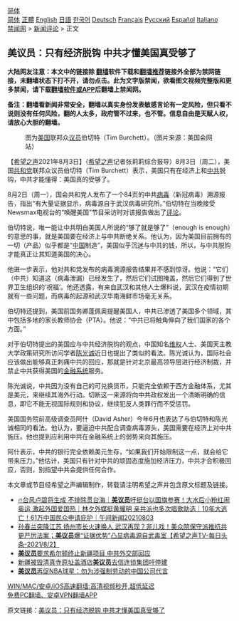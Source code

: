  <!-- 面包屑导航 --> <div class="breadcrumb"><!-- GTranslate: https://gtranslate.io/ -->  <div class="switcher notranslate">  <div class="selected">  <a href="#" onclick="return false;"> 简体</a>  </div>  <div class="option">  <a href="https://www.bannedbook.org" onclick="doGTranslate('zh-CN|zh-CN');jQuery('div.switcher div.selected a').html(jQuery(this).html());return false;" title="简体中文" class="nturl selected"> 简体</a>  <a href="https://www.bannedbook.org/zh-tw/" onclick="doGTranslate('zh-CN|zh-TW');jQuery('div.switcher div.selected a').html(jQuery(this).html());return false;" title="繁體中文" class="nturl"> 正體</a>  <a href="https://www.bannedbook.org/en/" onclick="doGTranslate('zh-CN|en');jQuery('div.switcher div.selected a').html(jQuery(this).html());return false;" title="English" class="nturl"> English</a>  <a href="https://www.bannedbook.org/ja/" onclick="doGTranslate('zh-CN|ja');jQuery('div.switcher div.selected a').html(jQuery(this).html());return false;" title="日本語" class="nturl"> 日語</a>  <a href="https://www.bannedbook.org/ko/" onclick="doGTranslate('zh-CN|ko');jQuery('div.switcher div.selected a').html(jQuery(this).html());return false;" title="한국어" class="nturl"> 한국어</a>  <a href="https://www.bannedbook.org/de/" onclick="doGTranslate('zh-CN|de');jQuery('div.switcher div.selected a').html(jQuery(this).html());return false;" title="Deutsch" class="nturl"> Deutsch</a>  <a href="https://www.bannedbook.org/fr/" onclick="doGTranslate('zh-CN|fr');jQuery('div.switcher div.selected a').html(jQuery(this).html());return false;" title="Français" class="nturl"> Français</a>  <a href="https://www.bannedbook.org/ru/" onclick="doGTranslate('zh-CN|ru');jQuery('div.switcher div.selected a').html(jQuery(this).html());return false;" title="Русский" class="nturl"> Русский</a>  <a href="https://www.bannedbook.org/es/" onclick="doGTranslate('zh-CN|es');jQuery('div.switcher div.selected a').html(jQuery(this).html());return false;" title="Español" class="nturl"> Español</a>  <a href="https://www.bannedbook.org/it/" onclick="doGTranslate('zh-CN|it');jQuery('div.switcher div.selected a').html(jQuery(this).html());return false;" title="Italiano" class="nturl"> Italiano</a>  </div>  </div>      <div class='breadcrumb-sub'><!-- Breadcrumb NavXT 6.3.0 --> <a href="https://www.bannedbook.org/" class="home">禁闻网</a> &gt; <a href="https://www.bannedbook.org/bnews/comments/" class="category">新闻评论</a> &gt; 正文</div></div><h2>美议员：只有经济脱钩 中共才懂美国真受够了</h2> <p class="notice"><b>大陆网友注意：本文中的链接除 <a href="https://github.com/bannedbook/fanqiang" >翻墙</a>软件下载和<a href="https://github.com/killgcd/justmysocks/blob/master/README.md">翻墙推荐</a>链接外全部为禁网链接，未翻墙状态下打不开，请勿点击。此为文字版禁闻，欲看图文视频完整版和更多禁闻，请下载<a href="https://github.com/bannedbook/fanqiang">翻墙软件或APP</a>后翻墙上禁闻网。</p><p>备注：翻墙看新闻非常安全，翻墙以真实身份发表敏感言论有一定风险，但只看不说则没有任何风险，翻的人太多，政府管不过来，也不管。信息自由是天赋人权，请放心大胆的翻墙。</b></p>  <div class="entry"> <figure><figcaption>图为<a href="https://www.bannedbook.org/bnews/tag/%e7%be%8e%e5%9b%bd/" class="st_tag internal_tag" rel="tag" title="标签 美国 下的日志">美国</a>联邦众<a href="https://www.bannedbook.org/bnews/tag/%e8%ae%ae%e5%91%98/" class="st_tag internal_tag" rel="tag" title="标签 议员 下的日志">议员</a>伯切特（Tim Burchett）。（图片来源：美国会网站）</figcaption></figure> <p>【<span class='wp_keywordlink_affiliate'><a href="https://www.soundofhope.org" title="希望之声" target="_blank">希望之声</a></span>2021年8月3日】（<a href="https://www.bannedbook.org/bnews/tag/%e5%b8%8c%e6%9c%9b%e4%b9%8b%e5%a3%b0/" class="st_tag internal_tag" rel="tag" title="标签 希望之声 下的日志">希望之声</a>记者张莉莉综合报导）8月3日（周二），美国<a href="https://www.bannedbook.org/bnews/tag/%e5%85%b1%e5%92%8c%e5%85%9a/" class="st_tag internal_tag" rel="tag" title="标签 共和党 下的日志">共和党</a>联邦众议员伯切特（Tim Burchett）表示，美国只有在经济上和<a href="https://www.bannedbook.org/bnews/tag/%e4%b8%ad%e5%85%b1/" class="st_tag internal_tag" rel="tag" title="标签 中共 下的日志">中共</a>脱钩，中共才能懂得：美国真的受够了。</p> <p>8月2日（周一），国会共和党人发布了一个84页的中共<a href="https://www.bannedbook.org/bnews/tag/%e7%97%85%e6%af%92/" class="st_tag internal_tag" rel="tag" title="标签 病毒 下的日志">病毒</a>（新冠病毒）溯源报告，指出“有大量证据显示，病毒源自于武汉病毒研究所。”伯切特在当晚接受Newsmax电视台的“唤醒美国”节目采访时对该报告做出了<span class='wp_keywordlink_affiliate'><a href="https://www.bannedbook.org/bnews/comments/" title="新闻评论" target="_blank">评论</a></span>。</p> <p>伯切特说，唯一能让中共明白美国人所说的“够了就是够了”（enough is enough）的意思的事，就是美国要在经济上与中共断绝关系。他认为，因为美国目前拥有的一切（产品）似乎都是“<span class='wp_keywordlink_affiliate'><a href="https://www.bannedbook.org/" title="中国" target="_blank">中国</a></span>制造”，美国似乎沉迷与中共的钱，所以，与中共脱钩才能真正让其知道美国的决心。</p>  <p>他进一步表示，他对共和党发布的病毒溯源报告结果并不感到惊讶。他说：“它们（中共）知道这（病毒泄漏）已经发生了，然后它们试图掩盖，然后它们得到了世界卫生组织的‘祝福’。他还透露，有来自武汉和其他人士爆料说，武汉在疫情初期就有一些问题，而病毒的起源和武汉华南海鲜市场毫无关系。</p> <p>伯切特还提到，美国前国务卿蓬佩奥提醒美国人，中共已渗透了美国多个领域，其中包括多地的家长教师协会（PTA）。他说：“中共已将触角伸向了我们国家的各个方面。”</p> <p>对于伯切特提出的美国应与中共经济脱钩的观点，中国知名<span class='wp_keywordlink_affiliate'><a href="https://www.bannedbook.org/bnews/weiquan/" title="维权" target="_blank">维权</a></span>人士、美国天主教大学政策研究所访问学者<a href="https://www.bannedbook.org/bnews/tag/%e9%99%88%e5%85%89%e8%af%9a/" class="st_tag internal_tag" rel="tag" title="标签 陈光诚 下的日志">陈光诚</a>近日也提出了类似的看法。陈光诚认为，国际社会应该做出能够真正刺痛中共的回应，那就是针对北京最高领导层进行经济制裁，并禁止中共获得美国的<a href="https://www.bannedbook.org/bnews/tag/%E9%87%91%E8%9E%8D%E7%B3%BB%E7%BB%9F/" class="st_tag internal_tag" rel="tag" title="标签 金融系统 下的日志">金融系统</a>服务。</p>  <p>陈光诚说，中共因为没有自己的可兑换货币，只能完全依赖于西方金融体系，尤其是美元，来继续其海外行动。切断这一来源将向中共政权发出一个清晰明确的信息，即它不能无视国际规则和协议，继续犯反人类罪行而不受惩罚。</p> <p>美国国务院前高级调查员阿什（David Asher）今年6月也表达了与伯切特和陈光诚相同的看法。他认为，要逼迫中共配合调查病毒源头，美国需要在经济上对中共施压。他也提到应利用中共在金融系统上的弱势来向其施压。</p> <p>阿什表示，中共的银行完全依赖美元生存，“如果我们开始限制这一点，就会给它带来压力。”他估计，美国只有针对中共的顽固态度施加经济压力，中共才会积极回应，否则，别指望中共会提供任何合作。</p>  <p>本文章或节目经希望之声编辑制作，转载请注明希望之声并包含原文标题及链接。 </p> <ul class='op-related-articles' title='相关阅读'> <li><a href='https://www.bannedbook.org/bnews/taiwannews/20210803/1599356.html' target='_blank'>🔥台风卢碧将生成 不排除贯台海｜<b>美议员</b>吁挺台以国旗参赛！大水后小粉红闹奥运 激起外国爱国热｜林夕外媒挺黄耀明 亲共派也多次唱歌助选｜10年大逃亡！61万中国民众申请庇护｜午间新闻20210803</a></li> <li><a href='https://www.bannedbook.org/bnews/comments/20210803/1599060.html' target='_blank'>孙春兰突降江苏  扬州市长火速换人 武汉再现？非儿戏！美众院保守派推抗共更严厉法案；<b>美议员</b>爆“证据优势”凸显病毒源自武毒室【希望之声TV-每日头条-2021/8/2】</a></li> <li><a href='https://www.bannedbook.org/bnews/comments/20210801/1597959.html' target='_blank'><b>美议员</b>要求希尔顿终止新疆项目 中共外交部回应</a></li> <li><a href='https://www.bannedbook.org/bnews/baitai/20210731/1597821.html' target='_blank'>新疆被毁清真寺原址盖酒店<b>美议员</b>去信连锁集团吁停建</a></li> <li><a href='https://www.bannedbook.org/bnews/comments/20210731/1597408.html' target='_blank'><b>美议员</b>再促NBA球星：勿为涉强制劳动的中国公司代言</a></li> </ul> <p class="texttj"> <a href="https://github.com/bannedbook/fanqiang/wiki/V2ray%E6%9C%BA%E5%9C%BA" target="_blank">WIN/MAC/安卓/iOS高速翻墙:高清视频秒开,超低延迟</a><br/> <a href="https://github.com/bannedbook/fanqiang/wiki/%E7%A6%81%E9%97%BB%E7%BD%91%E5%AE%89%E5%8D%93%E7%BF%BB%E5%A2%99%E6%96%B0%E9%97%BBAPP" target="_blank">免费PC翻墙、安卓VPN翻墙APP</a></p><p>原文链接：<a class="src_link"  href="https://www.soundofhope.org/post/532034" target="_blank">美议员：只有经济脱钩 中共才懂美国真受够了</a></p> <a name='sharetosocial'></a>  <div style="margin-bottom:5px;padding-bottom:5px;clear:both"> <div id="archive-pix-1" class="banner-ads"> <!-- AuctionX Display platform tag START --> <div id="26318x728x90x621x_ADSLOT2" clicktrack="%%CLICK_URL_ESC%%"></div> <!-- AuctionX Display platform tag END --> </div> <div id="archive-pix-2" class="banner-ads"> <!-- AuctionX Display platform tag START --> <div id="26315x300x250x621x_ADSLOT2" clicktrack="%%CLICK_URL_ESC%%"></div> <!-- AuctionX Display platform tag END --> </div> </div>  <div id="archive-pix-1" class="banner-ads"> <!-- AuctionX Display platform tag START --> <div id="26318x728x90x621x_ADSLOT3" clicktrack="%%CLICK_URL_ESC%%"></div> <!-- AuctionX Display platform tag END --> </div> </div><!--END ENTRY--> 